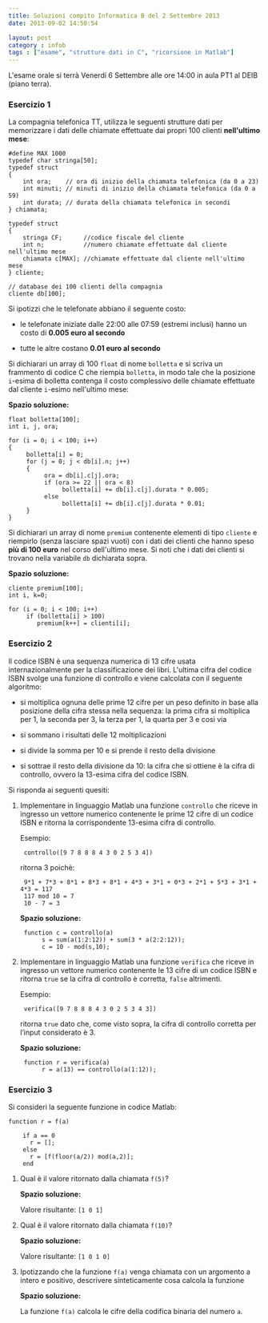 ```yaml
---
title: Soluzioni compito Informatica B del 2 Settembre 2013
date: 2013-09-02 14:50:54

layout: post
category : infob 
tags : ["esame", "strutture dati in C", "ricorsione in Matlab"] 
---
```


L'esame orale si terrà Venerdí 6 Settembre alle ore 14:00 in aula PT1 al DEIB (piano terra).

### Esercizio 1

La compagnia telefonica TT, utilizza le seguenti strutture dati per memorizzare i dati delle chiamate effettuate dai propri 100 clienti **nell'ultimo mese**:

    #define MAX 1000
    typedef char stringa[50];
    typedef struct
    {
        int ora;    // ora di inizio della chiamata telefonica (da 0 a 23)
        int minuti; // minuti di inizio della chiamata telefonica (da 0 a 59)
        int durata; // durata della chiamata telefonica in secondi
    } chiamata;
    
    typedef struct
    {
        stringa CF;      //codice fiscale del cliente
        int n;           //numero chiamate effettuate dal cliente nell'ultimo mese
        chiamata c[MAX]; //chiamate effettuate dal cliente nell'ultimo mese
    } cliente;
    
    // database dei 100 clienti della compagnia
    cliente db[100];

Si ipotizzi che le telefonate abbiano il seguente costo:

- le telefonate iniziate dalle 22:00 alle 07:59 (estremi inclusi) hanno un costo di **0.005 euro al secondo** 

- tutte le altre costano **0.01 euro al secondo**

Si dichiarari un array di 100 `float` di nome `bolletta` e si scriva un frammento di codice C che riempia `bolletta`, in modo tale che la posizione `i`-esima di bolletta contenga il costo complessivo delle chiamate effettuate dal cliente `i`-esimo nell'ultimo mese:

**Spazio soluzione:**

    float bolletta[100];
    int i, j, ora;

    for (i = 0; i < 100; i++)
    {
         bolletta[i] = 0;
         for (j = 0; j < db[i].n; j++)
         {
              ora = db[i].c[j].ora;
              if (ora >= 22 || ora < 8)          
                   bolletta[i] += db[i].c[j].durata * 0.005;
              else
                   bolletta[i] += db[i].c[j].durata * 0.01;
         }
    }



Si dichiarari un array di nome `premium` contenente elementi di tipo `cliente` e riempirlo (senza lasciare spazi vuoti) con i dati dei clienti che hanno speso **più di 100 euro** nel corso dell'ultimo mese. Si noti che i dati dei clienti si trovano nella variabile `db` dichiarata sopra.

**Spazio soluzione:**

    cliente premium[100];
    int i, k=0;

    for (i = 0; i < 100; i++)
         if (bolletta[i] > 100)
            premium[k++] = clienti[i];

### Esercizio 2

Il codice ISBN è una sequenza numerica di 13 cifre usata internazionalmente per la classificazione dei libri. 
L'ultima cifra del codice ISBN svolge una funzione di controllo e viene calcolata con il seguente algoritmo:

* si moltiplica ognuna delle prime 12 cifre per un peso definito in base alla posizione della cifra stessa nella sequenza: la prima cifra si moltiplica per 1, la seconda per 3, la terza per 1, la quarta per 3 e così via

* si sommano i risultati delle 12 moltiplicazioni

* si divide la somma per 10 e si prende il resto della divisione

* si sottrae il resto della divisione da 10: la cifra che si ottiene è la cifra di controllo, ovvero la 13-esima cifra del codice ISBN.


Si risponda ai seguenti quesiti:

1. Implementare in linguaggio Matlab una funzione `controllo` che riceve in ingresso un vettore numerico contenente le prime 12 cifre di un codice ISBN e ritorna la corrispondente 13-esima cifra di controllo.

    Esempio:

        controllo([9 7 8 8 8 4 3 0 2 5 3 4])
        
    ritorna 3 poichè: 
    
        9*1 + 7*3 + 8*1 + 8*3 + 8*1 + 4*3 + 3*1 + 0*3 + 2*1 + 5*3 + 3*1 + 4*3 = 117
        117 mod 10 = 7
        10 - 7 = 3
    
    **Spazio soluzione:**
    
        function c = controllo(a)
             s = sum(a(1:2:12)) + sum(3 * a(2:2:12));
             c = 10 - mod(s,10);

2. Implementare in linguaggio Matlab una funzione `verifica` che riceve in ingresso un vettore numerico contenente le 13 cifre di un codice ISBN e ritorna `true` se la cifra di controllo è corretta, `false` altrimenti.

    Esempio:

        verifica([9 7 8 8 8 4 3 0 2 5 3 4 3]) 

    ritorna `true` dato che, come visto sopra, la cifra di controllo corretta per l’input considerato è 3.

    **Spazio soluzione:**
    
        function r = verifica(a)
             r = a(13) == controllo(a(1:12));


### Esercizio 3

Si consideri la seguente funzione in codice Matlab:

    function r = f(a)
    
        if a == 0
          r = [];
        else
          r = [f(floor(a/2)) mod(a,2)];
        end

1. Qual è il valore ritornato dalla chiamata `f(5)`?

    **Spazio soluzione:**
    
    Valore risultante: `[1 0 1]`

2. Qual è il valore ritornato dalla chiamata `f(10)`?

    **Spazio soluzione:**
    
    Valore risultante: `[1 0 1 0]`


3. Ipotizzando che la funzione `f(a)` venga chiamata con un argomento a intero e positivo, descrivere sinteticamente cosa calcola la funzione

    **Spazio soluzione:**

    La funzione `f(a)` calcola le cifre della codifica binaria del numero `a`.  
        
